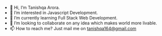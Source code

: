 - 👋 Hi, I’m Tanishqa Arora.
- 👀 I’m interested in Javascript Development.
- 🌱 I’m currently learning Full Stack Web Development.
- 💞️ I’m looking to collaborate on any idea which makes world more livable.
- 📫 How to reach me? Just mail me on tanishqa164@gmail.com

<!---
tanishqaarora/tanishqaarora is a ✨ special ✨ repository because its `README.md` (this file) appears on your GitHub profile.
You can click the Preview link to take a look at your changes.
--->
